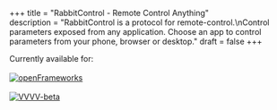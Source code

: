 +++
title = "RabbitControl - Remote Control Anything"  
description = "RabbitControl is a protocol for remote-control.\nControl parameters exposed from any application. Choose an app to control parameters from your phone, browser or desktop."
draft = false
+++

<div id="hero">
  Currently available for:
  <br><br>
  <!-- <a href="https://www.bigfug.com/software/fugio/" target="_blank"><img src="/logos/fugio.png" alt="Fugio"></a><br><br> -->
  <a href="https://github.com/rabbitControl/ofxRabbitControl" target="_blank"><img src="/logos/of.png" alt="openFrameworks"></a><br><br>
  <a href="https://vvvv.org/" target="_blank"><img src="/logos/vvvv.png" alt="VVVV-beta"></a><br>
  <!-- <a href="https://github.com/rabbitControl/VL.RCP" target="_blank"><img src="/logos/vvvv-gamma.png" alt="VVVV-gamma"></a><br> -->
</div>
